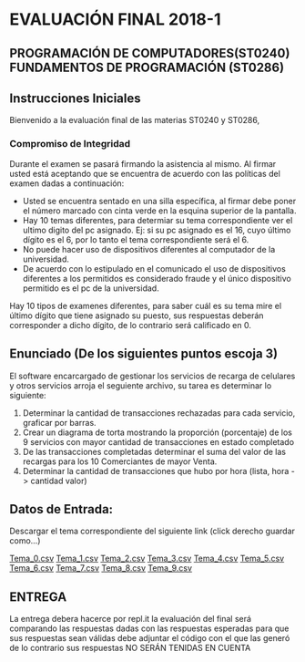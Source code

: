 # EVALUACIÓN FINAL 2018-1

## PROGRAMACIÓN DE COMPUTADORES(ST0240) FUNDAMENTOS DE PROGRAMACIÓN (ST0286)

## Instrucciones Iniciales

Bienvenido a la evaluación final de las materias ST0240 y ST0286,

### Compromiso de Integridad

Durante el examen se pasará firmando la asistencia al mismo. Al firmar usted está aceptando que se encuentra de acuerdo con las políticas del examen dadas a continuación:

+ Usted se encuentra sentado en una silla específica, al firmar debe poner el número marcado con cinta verde en la esquina superior de la pantalla.
+ Hay 10 temas diferentes, para determiar su tema correspondiente ver el ultimo digito del pc asignado. Ej:  si su pc asignado es el 16, cuyo último dígito es el 6, por lo tanto el tema correspondiente será el 6.
+ No puede hacer uso de dispositivos diferentes al computador de la universidad. 
+ De acuerdo con lo estipulado en el comunicado el uso de dispositivos diferentes a los permitidos es considerado fraude y el único dispositivo permitido es el pc de la universidad.


Hay 10 tipos de examenes diferentes, para saber cuál es su tema mire el último dígito que tiene asignado su puesto, sus respuestas deberán corresponder a dicho dígito, de lo contrario será calificado en 0.

## Enunciado (De los siguientes puntos escoja 3)

El software encarcargado de gestionar los servicios de recarga de celulares y otros servicios arroja el seguiente archivo, su tarea es determinar lo siguiente: 

1. Determinar la cantidad de transacciones rechazadas para cada servicio, graficar por barras.
2. Crear un diagrama de torta mostrando la proporción (porcentaje) de los 9 servicios con mayor cantidad de transacciones en estado completado
3. De las transacciones completadas determinar el suma del valor de las recargas para los 10 Comerciantes de mayor Venta.
4. Determinar la cantidad de transacciones que hubo por hora (lista, hora -> cantidad valor)

## Datos de Entrada:

Descargar el tema correspondiente del siguiente link (click derecho guardar como...)

[Tema_0.csv](https://github.com/ProgCompEAFIT/ProgCompEAFIT.github.io/blob/master/FINAL20181/TEMAS/informe_0.csv)
[Tema_1.csv](https://github.com/ProgCompEAFIT/ProgCompEAFIT.github.io/blob/master/FINAL20181/TEMAS/informe_1.csv)
[Tema_2.csv](https://github.com/ProgCompEAFIT/ProgCompEAFIT.github.io/blob/master/FINAL20181/TEMAS/informe_2.csv)
[Tema_3.csv](https://github.com/ProgCompEAFIT/ProgCompEAFIT.github.io/blob/master/FINAL20181/TEMAS/informe_3.csv)
[Tema_4.csv](https://github.com/ProgCompEAFIT/ProgCompEAFIT.github.io/blob/master/FINAL20181/TEMAS/informe_4.csv)
[Tema_5.csv](https://github.com/ProgCompEAFIT/ProgCompEAFIT.github.io/blob/master/FINAL20181/TEMAS/informe_5.csv)
[Tema_6.csv](https://github.com/ProgCompEAFIT/ProgCompEAFIT.github.io/blob/master/FINAL20181/TEMAS/informe_6.csv)
[Tema_7.csv](https://github.com/ProgCompEAFIT/ProgCompEAFIT.github.io/blob/master/FINAL20181/TEMAS/informe_7.csv)
[Tema_8.csv](https://github.com/ProgCompEAFIT/ProgCompEAFIT.github.io/blob/master/FINAL20181/TEMAS/informe_8.csv)
[Tema_9.csv](https://github.com/ProgCompEAFIT/ProgCompEAFIT.github.io/blob/master/FINAL20181/TEMAS/informe_9.csv)

## ENTREGA

La entrega debera hacerce por repl.it
la evaluación del final será comparando las respuestas dadas con las respuestas esperadas
para que sus respuestas sean válidas debe adjuntar el código con el que las generó de lo contrario sus respuestas NO SERÁN TENIDAS EN CUENTA
